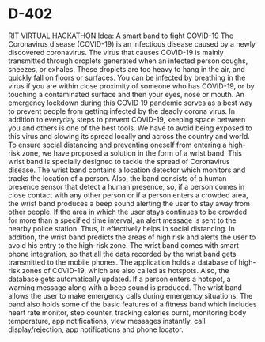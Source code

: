 # D-402
RIT VIRTUAL HACKATHON
Idea: A smart band to fight COVID-19
The Coronavirus disease (COVID-19) is an infectious disease caused by a newly discovered coronavirus. The virus that causes COVID-19 is mainly transmitted through droplets generated when an infected person coughs, sneezes, or exhales. These droplets are too heavy to hang in the air, and quickly fall on floors or surfaces.
You can be infected by breathing in the virus if you are within close proximity of someone who has COVID-19, or by touching a contaminated surface and then your eyes, nose or mouth. An emergency lockdown during this COVID 19 pandemic serves as a best way to prevent people from getting infected by the deadly corona virus. In addition to everyday steps to prevent COVID-19, keeping space between you and others is one of the best tools. We have to avoid being exposed to this virus and slowing its spread locally and across the country and world. To ensure social distancing and preventing oneself from entering a high-risk zone, we have proposed a solution in the form of a wrist band. This wrist band is specially designed to tackle the spread of Coronavirus disease. 
The wrist band contains a location detector which monitors and tracks the location of a person. Also, the band consists of a human presence sensor that detect a human presence, so, if a person comes in close contact with any other person or if a person enters a crowded area, the wrist band produces a beep sound alerting the user to stay away from other people. If the area in which the user stays continues to be crowded for more than a specified time interval, an alert message is sent to the nearby police station. Thus, it effectively helps in social distancing. In addition, the wrist band predicts the areas of high risk and alerts the user to avoid his entry to the high-risk zone. 
The wrist band comes with smart phone integration, so that all the data recorded by the wrist band gets transmitted to the mobile phones. The application holds a database of high-risk zones of COVID-19, which are also called as hotspots. Also, the database gets automatically updated. If a person enters a hotspot, a warning message along with a beep sound is produced. 
The wrist band allows the user to make emergency calls during emergency situations. The band also holds some of the basic features of a fitness band which includes heart rate monitor, step counter, tracking calories burnt, monitoring body temperature, app notifications, view messages instantly, call display/rejection, app notifications and phone locator.

